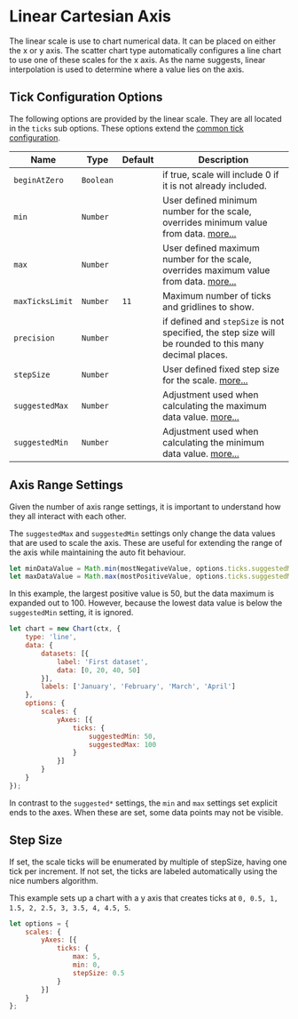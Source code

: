 # Linear Cartesian Axis

The linear scale is use to chart numerical data. It can be placed on either the x or y axis. The scatter chart type automatically configures a line chart to use one of these scales for the x axis. As the name suggests, linear interpolation is used to determine where a value lies on the axis.

## Tick Configuration Options

The following options are provided by the linear scale. They are all located in the `ticks` sub options. These options extend the [common tick configuration](README.md#tick-configuration).

| Name | Type | Default | Description
| -----| ---- | --------| -----------
| `beginAtZero` | `Boolean` | | if true, scale will include 0 if it is not already included.
| `min` | `Number` | | User defined minimum number for the scale, overrides minimum value from data. [more...](#axis-range-settings)
| `max` | `Number` | | User defined maximum number for the scale, overrides maximum value from data. [more...](#axis-range-settings)
| `maxTicksLimit` | `Number` | `11` | Maximum number of ticks and gridlines to show.
| `precision` | `Number` | | if defined and `stepSize` is not specified, the step size will be rounded to this many decimal places.
| `stepSize` | `Number` | | User defined fixed step size for the scale. [more...](#step-size)
| `suggestedMax` | `Number` | | Adjustment used when calculating the maximum data value. [more...](#axis-range-settings)
| `suggestedMin` | `Number` | | Adjustment used when calculating the minimum data value. [more...](#axis-range-settings)

## Axis Range Settings

Given the number of axis range settings, it is important to understand how they all interact with each other.

The `suggestedMax` and `suggestedMin` settings only change the data values that are used to scale the axis. These are useful for extending the range of the axis while maintaining the auto fit behaviour.

```javascript
let minDataValue = Math.min(mostNegativeValue, options.ticks.suggestedMin);
let maxDataValue = Math.max(mostPositiveValue, options.ticks.suggestedMax);
```

In this example, the largest positive value is 50, but the data maximum is expanded out to 100. However, because the lowest data value is below the `suggestedMin` setting, it is ignored.

```javascript
let chart = new Chart(ctx, {
    type: 'line',
    data: {
        datasets: [{
            label: 'First dataset',
            data: [0, 20, 40, 50]
        }],
        labels: ['January', 'February', 'March', 'April']
    },
    options: {
        scales: {
            yAxes: [{
                ticks: {
                    suggestedMin: 50,
                    suggestedMax: 100
                }
            }]
        }
    }
});
```

In contrast to the `suggested*` settings, the `min` and `max` settings set explicit ends to the axes. When these are set, some data points may not be visible.

## Step Size
 If set, the scale ticks will be enumerated by multiple of stepSize, having one tick per increment. If not set, the ticks are labeled automatically using the nice numbers algorithm.

This example sets up a chart with a y axis that creates ticks at `0, 0.5, 1, 1.5, 2, 2.5, 3, 3.5, 4, 4.5, 5`.

```javascript
let options = {
    scales: {
        yAxes: [{
            ticks: {
                max: 5,
                min: 0,
                stepSize: 0.5
            }
        }]
    }
};
```